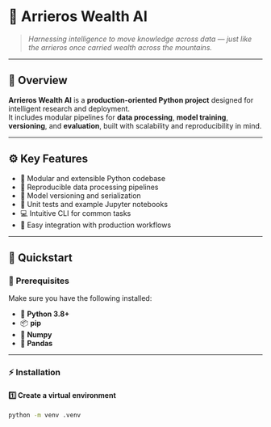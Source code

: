 # 🐴 **Arrieros Wealth AI**
> _Harnessing intelligence to move knowledge across data — just like the arrieros once carried wealth across the mountains._

---

## 🌄 **Overview**

**Arrieros Wealth AI** is a **production-oriented Python project** designed for intelligent research and deployment.  
It includes modular pipelines for **data processing**, **model training**, **versioning**, and **evaluation**, built with scalability and reproducibility in mind.

---

## ⚙️ **Key Features**

- 🧩 Modular and extensible Python codebase  
- 🔁 Reproducible data processing pipelines  
- 🧠 Model versioning and serialization  
- 🧪 Unit tests and example Jupyter notebooks  
- 💻 Intuitive CLI for common tasks  
- 🧾 Easy integration with production workflows  

---

## 🚀 **Quickstart**

### 🧩 **Prerequisites**

Make sure you have the following installed:

- 🐍 **Python 3.8+**  
- 📦 **pip**  
- 🔢 **Numpy**  
- 🧮 **Pandas**

---

### ⚡ **Installation**

#### 1️⃣ Create a virtual environment
```bash
python -m venv .venv
